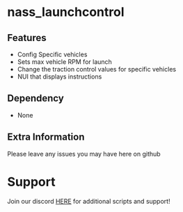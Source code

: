 # nass_launchcontrol


## Features

- Config Specific vehicles
- Sets max vehicle RPM for launch
- Change the traction control values for specific vehicles
- NUI that displays instructions

## Dependency

- None


## Extra Information


 Please leave any issues you may have here on github

# Support
Join our discord <a href='https://discord.gg/fz655NHeDq'>HERE</a> for additional scripts and support!
